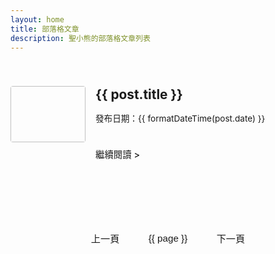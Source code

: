 ```yaml
---
layout: home
title: 部落格文章
description: 聖小熊的部落格文章列表
---
```


<script setup>
import { ref, computed } from 'vue'
import { useData } from 'vitepress'
// 載入所有文章資料，確保 posts.data.ts 已正確設定
import { data as allPosts } from '../.vitepress/theme/posts.data.ts'

const { site } = useData()

const postsPerPage = 10 // 每頁顯示的文章數量
const currentPage = ref(1) // 當前頁碼，預設為第一頁

// 計算總頁數
const totalPages = computed(() => {
  return Math.ceil(allPosts.length / postsPerPage)
})

// 根據當前頁碼和每頁數量，計算當前頁要顯示的文章
const paginatedPosts = computed(() => {
  const start = (currentPage.value - 1) * postsPerPage
  const end = start + postsPerPage
  return allPosts.slice(start, end)
})

// 點擊頁碼按鈕時的處理函數
const goToPage = (page) => {
  if (page >= 1 && page <= totalPages.value) {
    currentPage.value = page
    // 捲動到頁面頂部，提升使用者體驗
    window.scrollTo({ top: 0, behavior: 'smooth' })
  }
}

// 生成頁碼陣列，用於 v-for 迴圈
const pageNumbers = computed(() => {
  const pages = []
  for (let i = 1; i <= totalPages.value; i++) {
    pages.push(i)
  }
  return pages
})

// 格式化日期+時間（台灣時區、與文章內頁一致）
function formatDateTime(dateString) {
  return dateString || ''
}
</script>

<div class="blog-home">
  <div class="blog-articles-grid">
    <div v-for="post in paginatedPosts" :key="post.url" class="post-item">
      <a :href="post.url" class="post-item-link">
        <div class="post-thumbnail-wrapper">
          <img :src="post.image" :alt="post.title" class="post-thumbnail" />
        </div>
        <div class="post-info">
          <h2 class="post-title">{{ post.title }}</h2>
          <p v-if="post.date" class="post-date">
            發布日期：{{ formatDateTime(post.date) }}
          </p>
          <div v-if="post.excerpt" class="post-excerpt" v-html="post.excerpt"></div>
          <span class="read-more">繼續閱讀 &gt;</span>
        </div>
      </a>
    </div>
  </div>

  <div class="pagination" v-if="totalPages > 1">
    <button
      class="pagination-button"
      :disabled="currentPage === 1"
      @click="goToPage(currentPage - 1)"
    >
      上一頁
    </button>
    <button
      v-for="page in pageNumbers"
      :key="page"
      class="pagination-button"
      :class="{ active: page === currentPage }"
      @click="goToPage(page)"
    >
      {{ page }}
    </button>
    <button
      class="pagination-button"
      :disabled="currentPage === totalPages"
      @click="goToPage(currentPage + 1)"
    >
      下一頁
    </button>
  </div>
</div>

<style scoped>
/* 部落格首頁的整體容器 */
.blog-home {
  max-width: 960px; /* 根據您的網站版面調整最大寬度 */
  margin: 0 auto;
  padding: 2rem 0;
}

/* 所有文章單欄佈局 (預設為一排一篇文章) */
.blog-articles-grid {
  display: grid;
  grid-template-columns: 1fr; /* 單欄佈局 */
  gap: 1.5rem; /* 文章卡片之間的垂直間距 */
}

.post-item {
  border-bottom: 1px dashed var(--vp-c-divider); /* 底部虛線分隔 */
  padding-bottom: 1.5rem; /* 內容與底部虛線間距 */
  margin-bottom: 1.5rem; /* 每個項目底部的間距 */
  transition: transform 0.2s ease-in-out, background-color 0.2s ease-in-out; /* 懸停動畫 */
}
/* 移除網格中最後一個項目的底部邊線 */
.blog-articles-grid > .post-item:last-child {
  border-bottom: none;
}
/* 在分頁情況下，確保當前頁的最後一個項目也沒有底部線條 */
.blog-articles-grid .post-item:nth-last-child(1):not(:only-child) {
  border-bottom: none;
}

.post-item:hover {
  transform: translateY(-3px); /* 懸停時輕微上浮 */
  background-color: var(--vp-c-bg-soft); /* 懸停時背景色變化 */
}
.post-item-link {
  display: flex; /* 圖片和文字內容並排 */
  align-items: flex-start; /* 內容頂部對齊 */
  padding: 0.5rem 0; /* 鏈接內部頂部和底部的內距 */
  text-decoration: none;
  color: inherit;
  height: 100%; /* 確保連結佔滿整個項目高度 */
}
.post-thumbnail-wrapper {
  flex-shrink: 0; /* 圖片不縮小 */
  width: 120px; /* 縮圖固定寬度，可調整 */
  height: 90px; /* 縮圖固定高度，可調整為 4:3 比例 */
  margin-right: 1rem; /* 圖片右側間距 */
  border-radius: 4px; /* 輕微圓角 */
  overflow: hidden;
}
.post-thumbnail {
  width: 100%;
  height: 100%;
  object-fit: cover; /* 縮圖裁切方式，確保填滿空間 */
}
.post-info {
  flex-grow: 1; /* 文字內容佔據剩餘空間 */
}

/* 覆蓋 VitePress 預設的 h2 樣式，移除頂部邊框和多餘的內外距 */
.post-info .post-title { /* 使用 .post-info 作為前綴增加選擇器權重 */
  border-top: none; /* 移除頂部邊框 */
  padding-top: 0; /* 移除頂部內距 */
  margin-top: 0; /* 移除頂部外距 */
  font-size: 1.3rem; /* 標題大小 */
  line-height: 1.3;
  margin-bottom: 0.5rem; /* 標題下方外距 */
  color: var(--vp-c-text-1);
}

.post-date {
  color: var(--vp-c-text-2);
  font-size: 0.85rem; /* 日期文字大小 */
  margin-bottom: 0.8rem;
}
.post-excerpt {
  color: var(--vp-c-text-2);
  line-height: 1.5;
  font-size: 0.95rem; /* 摘要文字大小 */
  margin-bottom: 1rem;
  display: -webkit-box; /* 多行文字省略 */
  -webkit-line-clamp: 3; /* 限制摘要顯示3行 */
  -webkit-box-orient: vertical;
  overflow: hidden;
  text-overflow: ellipsis;
}
.read-more {
  display: inline-block;
  color: var(--vp-c-brand-1); /* 使用品牌色作為連結顏色 */
  font-weight: 500;
  font-size: 0.9rem;
  margin-top: 0.5rem;
}
.read-more:hover {
  text-decoration: underline; /* 懸停時加底線 */
}

/* 分頁按鈕樣式 */
.pagination {
  display: flex;
  justify-content: center;
  align-items: center;
  margin-top: 3rem;
  gap: 0.5rem;
  flex-wrap: wrap; /* 換行以應對多頁數或小螢幕 */
}

.pagination-button {
  background-color: var(--vp-c-bg-soft);
  color: var(--vp-c-text-1);
  border: 1px solid var(--vp-c-divider);
  padding: 0.6rem 1.2rem;
  border-radius: 6px;
  cursor: pointer;
  transition: background-color 0.2s, border-color 0.2s, color 0.2s;
  font-size: 0.95rem;
}

.pagination-button:hover:not(:disabled) {
  background-color: var(--vp-c-brand-1);
  color: var(--vp-c-white);
  border-color: var(--vp-c-brand-1);
}

.pagination-button.active {
  background-color: var(--vp-c-brand-1);
  color: var(--vp-c-white);
  border-color: var(--vp-c-brand-1);
  cursor: default;
}

.pagination-button:disabled {
  opacity: 0.6;
  cursor: not-allowed;
}

/* 手機版調整：確保小螢幕下依然是圖片在左，文字在右 */
@media (max-width: 767px) {
  .post-item-link {
    flex-direction: row; /* 在手機版也保持圖片和文字並排 */
    align-items: flex-start;
    text-align: left;
  }
  .post-thumbnail-wrapper {
    width: 100px; /* 手機版縮圖寬度 */
    height: 75px; /* 手機版縮圖高度 (維持 4:3 比例) */
    margin-right: 1rem;
    margin-bottom: 0;
  }
  .post-title {
    font-size: 1.25rem; /* 手機版標題稍微大一點點 */
  }
  .post-excerpt {
    -webkit-line-clamp: 2; /* 限制摘要顯示2行 */
  }
}
</style>
